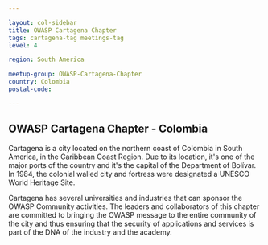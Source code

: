 ```yaml
--- 

layout: col-sidebar
title: OWASP Cartagena Chapter
tags: cartagena-tag meetings-tag
level: 4

region: South America

meetup-group: OWASP-Cartagena-Chapter
country: Colombia
postal-code: 

---
```


## OWASP Cartagena Chapter - Colombia

Cartagena is a city located on the northern coast of Colombia in South America, in the Caribbean Coast Region. Due to its location, it's one of the major ports of the country and it's the capital of the Department of Bolívar. In 1984, the colonial walled city and fortress were designated a UNESCO World Heritage Site.

Cartagena has several universities and industries that can sponsor the OWASP Community activities. The leaders and collaborators of this chapter are committed to bringing the OWASP message to the entire community of the city and thus ensuring that the security of applications and services is part of the DNA of the industry and the academy.
